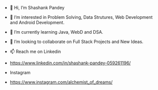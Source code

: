 - 👋 Hi, I’m Shashank Pandey
- 👀 I’m interested in Problem Solving, Data Strutures, Web Development and Android Development.
- 🌱 I’m currently learning Java, WebD and DSA.
- 💞️ I’m looking to collaborate on Full Stack Projects and New Ideas.
- 📫 Reach me on Linkedin 
- https://www.linkedin.com/in/shashank-pandey-059261196/

- Instagram 
- https://www.instagram.com/alchemist_of_dreams/

<!---
shashank-iter/shashank-iter is a ✨ special ✨ repository because its `README.md` (this file) appears on your GitHub profile.
You can click the Preview link to take a look at your changes.
--->

